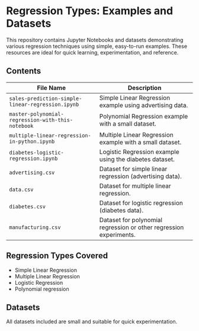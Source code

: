 # Regression Types: Examples and Datasets

This repository contains Jupyter Notebooks and datasets demonstrating various regression techniques using simple, easy-to-run examples. These resources are ideal for quick learning, experimentation, and reference.

## Contents

| File Name                                         | Description                                                                 |
|---------------------------------------------------|-----------------------------------------------------------------------------|
| `sales-prediction-simple-linear-regression.ipynb` | Simple Linear Regression example using advertising data.                     |
| `master-polynomial-regression-with-this-notebook` | Polynomial Regression example with a small dataset.
| `multiple-linear-regression-in-python.ipynb`      | Multiple Linear Regression example with a small dataset.                     |
| `diabetes-logistic-regression.ipynb`              | Logistic Regression example using the diabetes dataset.                      |
| `advertising.csv`                                 | Dataset for simple linear regression (advertising data).                     |
| `data.csv`                                        | Dataset for multiple linear regression.                                      |
| `diabetes.csv`                                    | Dataset for logistic regression (diabetes data).                             |
| `manufacturing.csv`                               | Dataset for polynomial regression or other regression experiments.           |


## Regression Types Covered

- Simple Linear Regression
- Multiple Linear Regression
- Logistic Regression
- Polynomial regression

## Datasets

All datasets included are small and suitable for quick experimentation.
